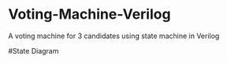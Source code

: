 # Voting-Machine-Verilog
A voting machine for 3 candidates using state machine in Verilog


#State Diagram
